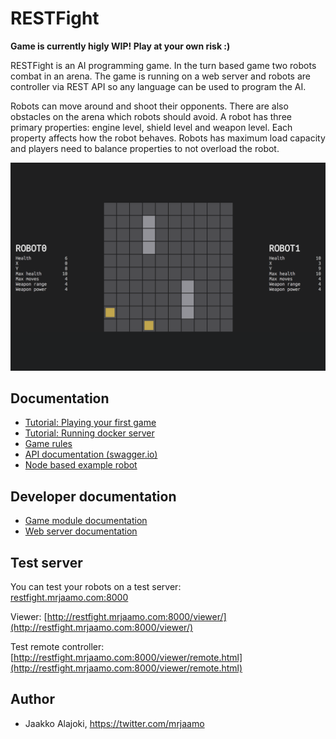 # RESTFight

**Game is currently higly WIP! Play at your own risk :)**

RESTFight is an AI programming game. In the turn based game two robots combat in an arena. The game is running on a web server and robots are controller via REST API so any language can be used to program the AI.

Robots can move around and shoot their opponents. There are also obstacles on the arena which robots should avoid. A robot has three primary properties: engine level, shield level and weapon level. Each property affects how the robot behaves. Robots has maximum load capacity and players need to balance properties to not overload the robot.

![Screenshot](screenshot.png)


## Documentation

* [Tutorial: Playing your first game](docs/starting-the-server.md)
* [Tutorial: Running docker server](docs/starting-docker-server.md)
* [Game rules](game-rules.md)
* [API documentation (swagger.io)](https://app.swaggerhub.com/apis/jaamo/RESTFight/1.0.0)
* [Node based example robot](example-robot/README.md)

## Developer documentation

* [Game module documentation](restfight/README.md)
* [Web server documentation](main/README.md)

## Test server

You can test your robots on a test server:  
[restfight.mrjaamo.com:8000](restfight.mrjaamo.com:8000)

Viewer:
[http://restfight.mrjaamo.com:8000/viewer/](http://restfight.mrjaamo.com:8000/viewer/)

Test remote controller:
[http://restfight.mrjaamo.com:8000/viewer/remote.html](http://restfight.mrjaamo.com:8000/viewer/remote.html)


## Author

* Jaakko Alajoki, https://twitter.com/mrjaamo

